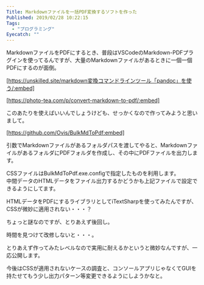 ```yaml
---
Title: Markdownファイルを一括PDF変換するソフトを作った
Published: 2019/02/28 10:22:15
Tags:
  - "プログラミング"
Eyecatch: ""
---
```

MarkdownファイルをPDFにするとき、普段はVSCodeのMarkdown-PDFプラグインを使ってるんですが、大量のMarkdownファイルがあるときに一個一個PDFにするのが面倒。  

[https://unskilled.site/markdown変換コマンドラインツール「pandoc」を使う/:embed]


[https://photo-tea.com/p/convert-markdown-to-pdf/:embed]

このあたりを使えばいいんでしょうけども、せっかくなので作ってみようと思いまして。  

<!-- more -->

[https://github.com/Ovis/BulkMdToPdf:embed]

引数でMarkdownファイルがあるフォルダパスを渡してやると、MarkdownファイルがあるフォルダにPDFフォルダを作成し、その中にPDFファイルを出力します。  

CSSファイルはBulkMdToPdf.exe.configで指定したものを利用します。  
中間データのHTMLデータをファイル出力するかどうかも上記ファイルで設定できるようにしてます。  

HTMLデータをPDFにするライブラリとしてiTextSharpを使ってみたんですが、CSSが微妙に適用されない・・・？  

ちょっと謎なのですが、とりあえず後回し。  

時間を見つけて改修しないと・・・。  

とりあえず作ってみたレベルなので実用に耐えるかというと微妙なんですが、一応公開します。  

今後はCSSが適用されないケースの調査と、コンソールアプリじゃなくてGUIを持たせてもう少し出力パターン等変更できるようにしようかなと。  